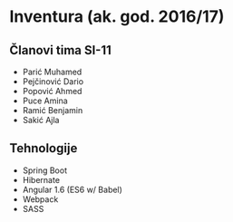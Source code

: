 # Inventura (ak. god. 2016/17)

## Članovi tima SI-11 

* Parić Muhamed
* Pejčinović Dario
* Popović Ahmed
* Puce Amina
* Ramić Benjamin
* Sakić Ajla

## Tehnologije
* Spring Boot 
* Hibernate
* Angular 1.6 (ES6 w/ Babel)
* Webpack 
* SASS


